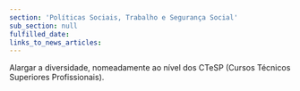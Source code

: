 ```yaml
---
section: 'Políticas Sociais, Trabalho e Segurança Social'
sub_section: null
fulfilled_date:
links_to_news_articles:
---
```


Alargar a diversidade, nomeadamente ao nível dos CTeSP (Cursos Técnicos Superiores Profissionais).